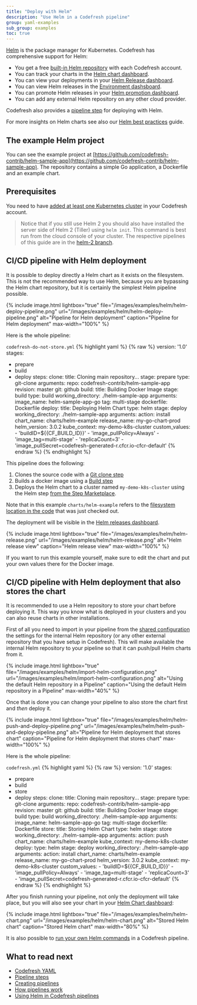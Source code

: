 ```yaml
---
title: "Deploy with Helm"
description: "Use Helm in a Codefresh pipeline"
group: yaml-examples
sub_group: examples
toc: true
---
```


[Helm](https://helm.sh/) is the package manager for Kubernetes. Codefresh has comprehensive support for Helm:

* You get a free [built-in Helm repository]({{site.baseurl}}/docs/new-helm/managed-helm-repository/) with each Codefresh account.
* You can track your charts in the [Helm chart dashboard]({{site.baseurl}}/docs/new-helm/add-helm-repository/).
* You can view your deployments in your [Helm Release dashboard]({{site.baseurl}}/docs/new-helm/helm-releases-management/).
* You can view Helm releases in the [Environment dashsboard]({{site.baseurl}}/docs/deploy-to-kubernetes/environment-dashboard/).
* You can promote Helm releases in your [Helm promotion dashboard]({{site.baseurl}}/docs/new-helm/helm-environment-promotion/).
* You can add any external Helm repository on any other cloud provider.

Codefresh also provides a [pipeline step]({{site.baseurl}}/docs/new-helm/using-helm-in-codefresh-pipeline/) for deploying with Helm.

For more insights on Helm charts see also our [Helm best practices]({{site.baseurl}}/docs/new-helm/helm-best-practices/) guide.
 

## The example Helm project

You can see the example project at [https://github.com/codefresh-contrib/helm-sample-app](https://github.com/codefresh-contrib/helm-sample-app). The repository contains a simple Go application, a Dockerfile and an example chart.


## Prerequisites

You need to have [added at least one Kubernetes cluster]({{site.baseurl}}/docs/deploy-to-kubernetes/add-kubernetes-cluster/) in your Codefresh account. 

>Notice that if you still use Helm 2 you should also have installed the server side of Helm 2 (Tiller) using `helm init`. This command is best run from the cloud console of your cluster. The respective pipelines of this guide are in the [helm-2 branch](https://github.com/codefresh-contrib/helm-sample-app/tree/helm-2).



## CI/CD pipeline with Helm deployment

It is possible to deploy directly a Helm chart as it exists on the filesystem. This is not the recommended way to use Helm, because you are bypassing the Helm chart repository, but it is certainly the simplest Helm pipeline possible.

{% include image.html 
lightbox="true" 
file="/images/examples/helm/helm-deploy-pipeline.png" 
url="/images/examples/helm/helm-deploy-pipeline.png" 
alt="Pipeline for Helm deployment"
caption="Pipeline for Helm deployment"
max-width="100%" 
%}

Here is the whole pipeline:

 `codefresh-do-not-store.yml`
{% highlight yaml %}
{% raw %}
version: '1.0'
stages:
  - prepare
  - build
  - deploy
steps:
  clone:
    title: Cloning main repository...
    stage: prepare
    type: git-clone
    arguments:
      repo: codefresh-contrib/helm-sample-app
      revision: master
      git: github
  build:
    title: Building Docker Image
    stage: build
    type: build
    working_directory: ./helm-sample-app
    arguments:
      image_name: helm-sample-app-go
      tag: multi-stage
      dockerfile: Dockerfile
  deploy:
    title: Deploying Helm Chart
    type: helm
    stage: deploy
    working_directory: ./helm-sample-app
    arguments:
      action: install
      chart_name: charts/helm-example
      release_name: my-go-chart-prod
      helm_version: 3.0.2
      kube_context: my-demo-k8s-cluster
      custom_values:
        - 'buildID=${{CF_BUILD_ID}}'
        - 'image_pullPolicy=Always'
        - 'image_tag=multi-stage'
        - 'replicaCount=3'
        - 'image_pullSecret=codefresh-generated-r.cfcr.io-cfcr-default'
{% endraw %}
{% endhighlight %}

This pipeline does the following:

1. Clones the source code with a [Git clone step]({{site.baseurl}}/docs/codefresh-yaml/steps/git-clone/)
1. Builds a docker image using a [Build step]({{site.baseurl}}/docs/codefresh-yaml/steps/build/)
1. Deploys the Helm chart to a cluster named `my-demo-k8s-cluster` using the Helm step [from the Step Marketplace](https://codefresh.io/steps/step/helm).

Note that in this example `charts/helm-example` refers to the [filesystem location in the code](https://github.com/codefresh-contrib/helm-sample-app/tree/master/charts/helm-example) that was just checked out.

The deployment will be visible in the [Helm releases dashboard]({{site.baseurl}}/docs/new-helm/helm-releases-management/).

{% include image.html 
lightbox="true" 
file="/images/examples/helm/helm-release.png" 
url="/images/examples/helm/helm-release.png" 
alt="Helm release view"
caption="Helm release view"
max-width="100%" 
%}

If you want to run this example yourself, make sure to edit the chart and put your own values there for the Docker image.

## CI/CD pipeline with Helm deployment that also stores the chart

It is recommended to use a Helm repository to store your chart before deploying it. This way you know what is deployed in your clusters
and you can also reuse charts in other installations.

First of all you need to import in your pipeline from the [shared configuration]({{site.baseurl}}/docs/configure-ci-cd-pipeline/shared-configuration/) the settings for the internal Helm repository (or any other external repository that you have setup in Codefresh).
 This will make available the internal Helm repository to your pipeline so that it can push/pull Helm charts from it.

 {% include image.html 
 lightbox="true" 
 file="/images/examples/helm/import-helm-configuration.png" 
 url="/images/examples/helm/import-helm-configuration.png" 
 alt="Using the default Helm repository in a Pipeline"
 caption="Using the default Helm repository in a Pipeline"
 max-width="40%" 
 %}

Once that is done you can change your pipeline to also store the chart first and *then* deploy it.


{% include image.html 
lightbox="true" 
file="/images/examples/helm/helm-push-and-deploy-pipeline.png" 
url="/images/examples/helm/helm-push-and-deploy-pipeline.png" 
alt="Pipeline for Helm deployment that stores chart"
caption="Pipeline for Helm deployment that stores chart"
max-width="100%" 
%}

Here is the whole pipeline:

 `codefresh.yml`
{% highlight yaml %}
{% raw %}
version: '1.0'
stages:
  - prepare
  - build
  - store
  - deploy
steps:
  clone:
    title: Cloning main repository...
    stage: prepare
    type: git-clone
    arguments:
      repo: codefresh-contrib/helm-sample-app
      revision: master
      git: github
  build:
    title: Building Docker Image
    stage: build
    type: build
    working_directory: ./helm-sample-app
    arguments:
      image_name: helm-sample-app-go
      tag: multi-stage
      dockerfile: Dockerfile
  store:
    title: Storing Helm Chart
    type: helm
    stage: store
    working_directory: ./helm-sample-app
    arguments:
      action: push
      chart_name: charts/helm-example
      kube_context: my-demo-k8s-cluster
  deploy:
    type: helm
    stage: deploy
    working_directory: ./helm-sample-app
    arguments:
      action: install
      chart_name: charts/helm-example
      release_name: my-go-chart-prod
      helm_version: 3.0.2
      kube_context: my-demo-k8s-cluster
      custom_values:
        - 'buildID=${{CF_BUILD_ID}}'
        - 'image_pullPolicy=Always'
        - 'image_tag=multi-stage'
        - 'replicaCount=3'
        - 'image_pullSecret=codefresh-generated-r.cfcr.io-cfcr-default'
{% endraw %}
{% endhighlight %}


After you finish running your pipeline, not only the deployment will take place, but you will also see your chart in your [Helm Chart dashboard]({{site.baseurl}}/docs/new-helm/add-helm-repository/):

{% include image.html 
lightbox="true" 
file="/images/examples/helm/helm-chart.png" 
url="/images/examples/helm/helm-chart.png" 
alt="Stored Helm chart"
caption="Stored Helm chart"
max-width="80%" 
%}

It is also possible to [run your own Helm commands]({{site.baseurl}}/docs/new-helm/using-helm-in-codefresh-pipeline/#example-custom-helm-commands) in a Codefresh pipeline.


## What to read next

* [Codefresh YAML]({{site.baseurl}}/docs/codefresh-yaml/what-is-the-codefresh-yaml/)
* [Pipeline steps]({{site.baseurl}}/docs/codefresh-yaml/steps/)
* [Creating pipelines]({{site.baseurl}}/docs/configure-ci-cd-pipeline/pipelines/)
* [How pipelines work]({{site.baseurl}}/docs/configure-ci-cd-pipeline/introduction-to-codefresh-pipelines/)
* [Using Helm in Codefresh pipelines]({{site.baseurl}}/docs/new-helm/using-helm-in-codefresh-pipeline/)
